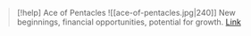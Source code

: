 > [!help]  Ace of Pentacles
> ![[ace-of-pentacles.jpg|240]]
> New beginnings, financial opportunities, potential for growth.
> [Link](https://daily-tarot.squarespace.com/ace-of-pentacles)
